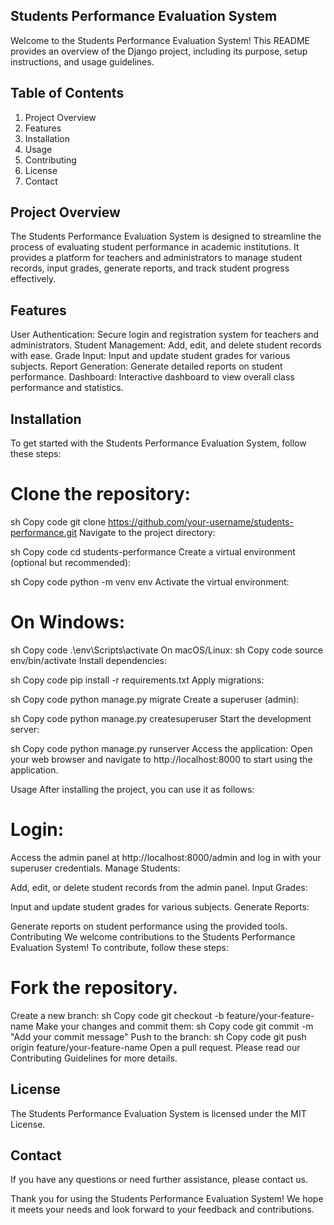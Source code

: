## Students Performance Evaluation System
Welcome to the Students Performance Evaluation System! This README provides an overview of the Django project, including its purpose, setup instructions, and usage guidelines.

## Table of Contents
1. Project Overview
2. Features
3. Installation
4. Usage
5. Contributing
6. License
7. Contact

## Project Overview
The Students Performance Evaluation System is designed to streamline the process of evaluating student performance in academic institutions. It provides a platform for teachers and administrators to manage student records, input grades, generate reports, and track student progress effectively.

## Features
User Authentication: Secure login and registration system for teachers and administrators.
Student Management: Add, edit, and delete student records with ease.
Grade Input: Input and update student grades for various subjects.
Report Generation: Generate detailed reports on student performance.
Dashboard: Interactive dashboard to view overall class performance and statistics.
## Installation
To get started with the Students Performance Evaluation System, follow these steps:

# Clone the repository:

sh
Copy code
git clone https://github.com/your-username/students-performance.git
Navigate to the project directory:

sh
Copy code
cd students-performance
Create a virtual environment (optional but recommended):

sh
Copy code
python -m venv env
Activate the virtual environment:

# On Windows:
sh
Copy code
.\env\Scripts\activate
On macOS/Linux:
sh
Copy code
source env/bin/activate
Install dependencies:

sh
Copy code
pip install -r requirements.txt
Apply migrations:

sh
Copy code
python manage.py migrate
Create a superuser (admin):

sh
Copy code
python manage.py createsuperuser
Start the development server:

sh
Copy code
python manage.py runserver
Access the application:
Open your web browser and navigate to http://localhost:8000 to start using the application.

Usage
After installing the project, you can use it as follows:

# Login:

Access the admin panel at http://localhost:8000/admin and log in with your superuser credentials.
Manage Students:

Add, edit, or delete student records from the admin panel.
Input Grades:

Input and update student grades for various subjects.
Generate Reports:

Generate reports on student performance using the provided tools.
Contributing
We welcome contributions to the Students Performance Evaluation System! To contribute, follow these steps:

# Fork the repository.
Create a new branch:
sh
Copy code
git checkout -b feature/your-feature-name
Make your changes and commit them:
sh
Copy code
git commit -m "Add your commit message"
Push to the branch:
sh
Copy code
git push origin feature/your-feature-name
Open a pull request.
Please read our Contributing Guidelines for more details.

## License
The Students Performance Evaluation System is licensed under the MIT License.

## Contact
If you have any questions or need further assistance, please contact us.

Thank you for using the Students Performance Evaluation System! We hope it meets your needs and look forward to your feedback and contributions.





